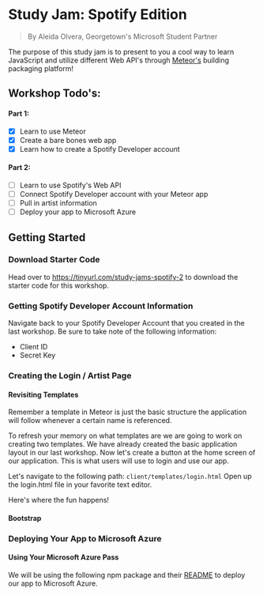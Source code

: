 # Study Jam: Spotify Edition
> By Aleida Olvera, Georgetown's Microsoft Student Partner

The purpose of this study jam is to present to you a cool way to learn JavaScript and utilize different Web API's through [Meteor's](https://www.meteor.com/ "Meteor: An open source platform for web, mobile, and desktop.") building packaging platform!

## Workshop Todo's:
#### Part 1:
- [x] Learn to use Meteor
- [x] Create a bare bones web app
- [x] Learn how to create a Spotify Developer account

#### Part 2:
- [ ] Learn to use Spotify's Web API
- [ ] Connect Spotify Developer account with your Meteor app
- [ ] Pull in artist information
- [ ] Deploy your app to Microsoft Azure

## Getting Started
### Download Starter Code
Head over to https://tinyurl.com/study-jams-spotify-2 to download the starter code for this workshop.

### Getting Spotify Developer Account Information
Navigate back to your Spotify Developer Account that you created in the last workshop. Be sure to take note of the following information:
- Client ID
- Secret Key

### Creating the Login / Artist Page
#### Revisiting Templates
Remember a template in Meteor is just the basic structure the application will follow whenever a certain name is referenced.

To refresh your memory on what templates are we are going to work on creating two templates. We have already created the basic application layout in our last workshop. Now let's create a button at the home screen of our application. This is what users will use to login and use our app.

Let's navigate to the following path: `client/templates/login.html`
Open up the login.html file in your favorite text editor.

Here's where the fun happens!

#### Bootstrap



### Deploying Your App to Microsoft Azure
#### Using Your Microsoft Azure Pass
We will be using the following npm package and their [README](https://github.com/christopheranderson/azure-demeteorizer) to deploy our app to Microsoft Azure.
